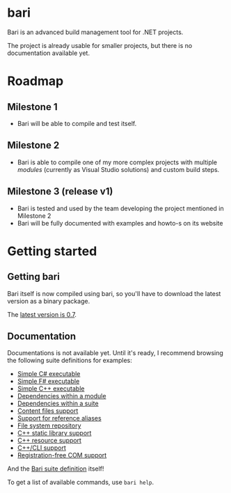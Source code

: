 bari
====

Bari is an advanced build management tool for .NET projects.

The project is already usable for smaller projects, but there is no documentation available yet.

# Roadmap #

## Milestone 1 ##

* Bari will be able to compile and test itself.

## Milestone 2 ##

* Bari is able to compile one of my more complex projects with multiple _modules_ (currently as Visual Studio solutions) and custom build steps.

## Milestone 3 (release v1) ##

* Bari is tested and used by the team developing the project mentioned in Milestone 2
* Bari will be fully documented with examples and howto-s on its website


# Getting started #
## Getting bari ##

Bari itself is now compiled using bari, so you'll have to download the latest version as a binary package. 

The [latest version is 0.7](https://github.com/vigoo/bari/releases/tag/0.7).

## Documentation ##
Documentations is not available yet. Until it's ready, I recommend browsing the following suite definitions for examples:

* [Simple C# executable](https://github.com/vigoo/bari/blob/master/systest/single-cs-exe/suite.yaml)
* [Simple F# executable](https://github.com/vigoo/bari/blob/master/systest/single-fs-exe/suite.yaml)
* [Simple C++ executable](https://github.com/vigoo/bari/tree/master/systest/single-cpp-exe)
* [Dependencies within a module](https://github.com/vigoo/bari/blob/master/systest/module-ref-test/suite.yaml)
* [Dependencies within a suite](https://github.com/vigoo/bari/blob/master/systest/suite-ref-test/suite.yaml)
* [Content files support](https://github.com/vigoo/bari/blob/master/systest/content-test/suite.yaml)
* [Support for reference aliases](https://github.com/vigoo/bari/blob/master/systest/alias-test/suite.yaml)
* [File system repository](https://github.com/vigoo/bari/blob/master/systest/fsrepo-test/suite.yaml) 
* [C++ static library support](https://github.com/vigoo/bari/blob/master/systest/static-lib-test/suite.yaml)
* [C++ resource support](https://github.com/vigoo/bari/blob/master/systest/cpp-rc-support/suite.yaml)
* [C++/CLI support](https://github.com/vigoo/bari/blob/master/systest/mixed-cpp-cli/suite.yaml)
* [Registration-free COM support](https://github.com/vigoo/bari/blob/master/systest/regfree-com-server/suite.yaml)

And the [Bari suite definition](https://github.com/vigoo/bari/blob/master/suite.yaml) itself! 

To get a list of available commands, use
`bari help`.